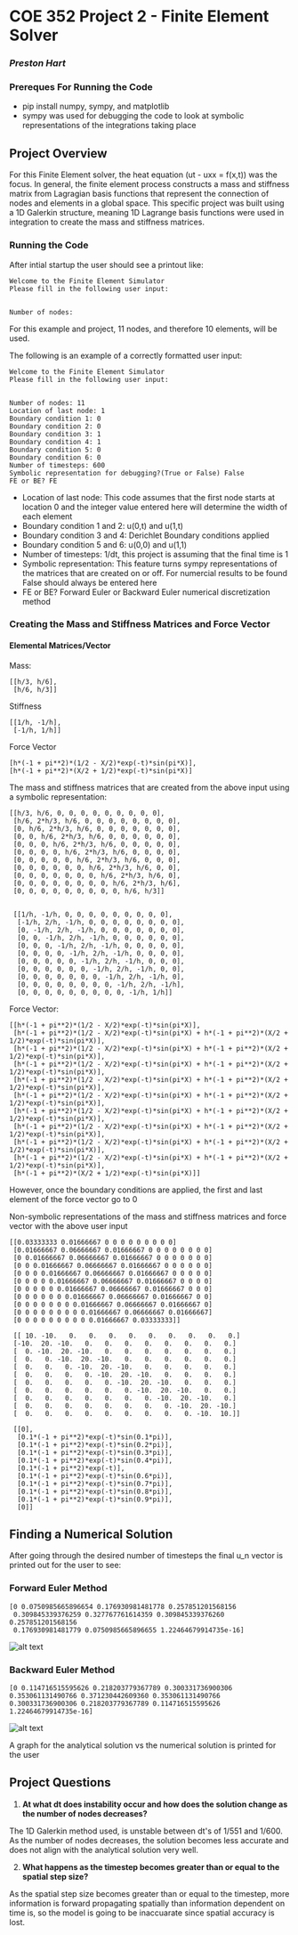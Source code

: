 # COE 352 Project 2 - Finite Element Solver
### _Preston Hart_

### Prereques For Running the Code
- pip install numpy, sympy, and matplotlib
- sympy was used for debugging the code to look at symbolic representations of the integrations taking place

## Project Overview
For this Finite Element solver, the heat equation (ut - uxx = f(x,t)) was the focus. In general, the finite element process constructs a mass and stiffness matrix from Lagragian basis functions that represent the connection of nodes and elements in a global space.
This specific project was built using a 1D Galerkin structure, meaning 1D Lagrange basis functions were used in integration to create the mass and stiffness matrices.

### Running the Code
After intial startup the user should see a printout like:

```
Welcome to the Finite Element Simulator
Please fill in the following user input:


Number of nodes:
```


For this example and project, 11 nodes, and therefore 10 elements, will be used.

The following is an example of a correctly formatted user input:
```
Welcome to the Finite Element Simulator
Please fill in the following user input:


Number of nodes: 11
Location of last node: 1
Boundary condition 1: 0
Boundary condition 2: 0
Boundary condition 3: 1
Boundary condition 4: 1
Boundary condition 5: 0
Boundary condition 6: 0
Number of timesteps: 600
Symbolic representation for debugging?(True or False) False
FE or BE? FE
```
- Location of last node: This code assumes that the first node starts at location 0 and the integer value entered here will determine the width of each element
- Boundary condition 1 and 2: u(0,t) and u(1,t)
- Boundary condition 3 and 4: Derichlet Boundary conditions applied
- Boundary condition 5 and 6: u(0,0) and u(1,1)
- Number of timesteps: 1/dt, this project is assuming that the final time is 1
- Symbolic representation: This feature turns sympy representations of the matrices that are created on or off. For numercial results to be found False should always be entered here
- FE or BE? Forward Euler or Backward Euler numerical discretization method

### Creating the Mass and Stiffness Matrices and Force Vector

#### Elemental Matrices/Vector
Mass:
```
[[h/3, h/6], 
 [h/6, h/3]]
```
Stiffness
```
[[1/h, -1/h], 
 [-1/h, 1/h]]
 ```

 Force Vector
 ```
 [h*(-1 + pi**2)*(1/2 - X/2)*exp(-t)*sin(pi*X)], 
 [h*(-1 + pi**2)*(X/2 + 1/2)*exp(-t)*sin(pi*X)]
 ```



The mass and stiffness matrices that are created from the above input using a symbolic representation: 

```
[[h/3, h/6, 0, 0, 0, 0, 0, 0, 0, 0, 0], 
 [h/6, 2*h/3, h/6, 0, 0, 0, 0, 0, 0, 0, 0], 
 [0, h/6, 2*h/3, h/6, 0, 0, 0, 0, 0, 0, 0], 
 [0, 0, h/6, 2*h/3, h/6, 0, 0, 0, 0, 0, 0], 
 [0, 0, 0, h/6, 2*h/3, h/6, 0, 0, 0, 0, 0], 
 [0, 0, 0, 0, h/6, 2*h/3, h/6, 0, 0, 0, 0], 
 [0, 0, 0, 0, 0, h/6, 2*h/3, h/6, 0, 0, 0], 
 [0, 0, 0, 0, 0, 0, h/6, 2*h/3, h/6, 0, 0], 
 [0, 0, 0, 0, 0, 0, 0, h/6, 2*h/3, h/6, 0], 
 [0, 0, 0, 0, 0, 0, 0, 0, h/6, 2*h/3, h/6], 
 [0, 0, 0, 0, 0, 0, 0, 0, 0, h/6, h/3]]


 [[1/h, -1/h, 0, 0, 0, 0, 0, 0, 0, 0, 0], 
  [-1/h, 2/h, -1/h, 0, 0, 0, 0, 0, 0, 0, 0], 
  [0, -1/h, 2/h, -1/h, 0, 0, 0, 0, 0, 0, 0], 
  [0, 0, -1/h, 2/h, -1/h, 0, 0, 0, 0, 0, 0], 
  [0, 0, 0, -1/h, 2/h, -1/h, 0, 0, 0, 0, 0], 
  [0, 0, 0, 0, -1/h, 2/h, -1/h, 0, 0, 0, 0], 
  [0, 0, 0, 0, 0, -1/h, 2/h, -1/h, 0, 0, 0], 
  [0, 0, 0, 0, 0, 0, -1/h, 2/h, -1/h, 0, 0], 
  [0, 0, 0, 0, 0, 0, 0, -1/h, 2/h, -1/h, 0], 
  [0, 0, 0, 0, 0, 0, 0, 0, -1/h, 2/h, -1/h], 
  [0, 0, 0, 0, 0, 0, 0, 0, 0, -1/h, 1/h]]
 ```

 Force Vector:
 ```
 [[h*(-1 + pi**2)*(1/2 - X/2)*exp(-t)*sin(pi*X)], 
  [h*(-1 + pi**2)*(1/2 - X/2)*exp(-t)*sin(pi*X) + h*(-1 + pi**2)*(X/2 + 1/2)*exp(-t)*sin(pi*X)], 
  [h*(-1 + pi**2)*(1/2 - X/2)*exp(-t)*sin(pi*X) + h*(-1 + pi**2)*(X/2 + 1/2)*exp(-t)*sin(pi*X)], 
  [h*(-1 + pi**2)*(1/2 - X/2)*exp(-t)*sin(pi*X) + h*(-1 + pi**2)*(X/2 + 1/2)*exp(-t)*sin(pi*X)], 
  [h*(-1 + pi**2)*(1/2 - X/2)*exp(-t)*sin(pi*X) + h*(-1 + pi**2)*(X/2 + 1/2)*exp(-t)*sin(pi*X)], 
  [h*(-1 + pi**2)*(1/2 - X/2)*exp(-t)*sin(pi*X) + h*(-1 + pi**2)*(X/2 + 1/2)*exp(-t)*sin(pi*X)], 
  [h*(-1 + pi**2)*(1/2 - X/2)*exp(-t)*sin(pi*X) + h*(-1 + pi**2)*(X/2 + 1/2)*exp(-t)*sin(pi*X)], 
  [h*(-1 + pi**2)*(1/2 - X/2)*exp(-t)*sin(pi*X) + h*(-1 + pi**2)*(X/2 + 1/2)*exp(-t)*sin(pi*X)], 
  [h*(-1 + pi**2)*(1/2 - X/2)*exp(-t)*sin(pi*X) + h*(-1 + pi**2)*(X/2 + 1/2)*exp(-t)*sin(pi*X)], 
  [h*(-1 + pi**2)*(1/2 - X/2)*exp(-t)*sin(pi*X) + h*(-1 + pi**2)*(X/2 + 1/2)*exp(-t)*sin(pi*X)], 
  [h*(-1 + pi**2)*(X/2 + 1/2)*exp(-t)*sin(pi*X)]]
```
However, once the boundary conditions are applied, the first and last element of the force vector go to 0

Non-symbolic representations of the mass and stiffness matrices and force vector with the above user input

```
[[0.03333333 0.01666667 0 0 0 0 0 0 0 0 0]
 [0.01666667 0.06666667 0.01666667 0 0 0 0 0 0 0 0]
 [0 0.01666667 0.06666667 0.01666667 0 0 0 0 0 0 0]
 [0 0 0.01666667 0.06666667 0.01666667 0 0 0 0 0 0]
 [0 0 0 0.01666667 0.06666667 0.01666667 0 0 0 0 0]
 [0 0 0 0 0.01666667 0.06666667 0.01666667 0 0 0 0]
 [0 0 0 0 0 0.01666667 0.06666667 0.01666667 0 0 0]
 [0 0 0 0 0 0 0.01666667 0.06666667 0.01666667 0 0]
 [0 0 0 0 0 0 0 0.01666667 0.06666667 0.01666667 0]
 [0 0 0 0 0 0 0 0 0.01666667 0.06666667 0.01666667]
 [0 0 0 0 0 0 0 0 0 0.01666667 0.03333333]]

 [[ 10. -10.   0.   0.   0.   0.   0.   0.   0.   0.   0.]
 [-10.  20. -10.   0.   0.   0.   0.   0.   0.   0.   0.]
 [  0. -10.  20. -10.   0.   0.   0.   0.   0.   0.   0.]
 [  0.   0. -10.  20. -10.   0.   0.   0.   0.   0.   0.]
 [  0.   0.   0. -10.  20. -10.   0.   0.   0.   0.   0.]
 [  0.   0.   0.   0. -10.  20. -10.   0.   0.   0.   0.]
 [  0.   0.   0.   0.   0. -10.  20. -10.   0.   0.   0.]
 [  0.   0.   0.   0.   0.   0. -10.  20. -10.   0.   0.]
 [  0.   0.   0.   0.   0.   0.   0. -10.  20. -10.   0.]
 [  0.   0.   0.   0.   0.   0.   0.   0. -10.  20. -10.]
 [  0.   0.   0.   0.   0.   0.   0.   0.   0. -10.  10.]]

 [[0], 
  [0.1*(-1 + pi**2)*exp(-t)*sin(0.1*pi)], 
  [0.1*(-1 + pi**2)*exp(-t)*sin(0.2*pi)], 
  [0.1*(-1 + pi**2)*exp(-t)*sin(0.3*pi)], 
  [0.1*(-1 + pi**2)*exp(-t)*sin(0.4*pi)], 
  [0.1*(-1 + pi**2)*exp(-t)], 
  [0.1*(-1 + pi**2)*exp(-t)*sin(0.6*pi)], 
  [0.1*(-1 + pi**2)*exp(-t)*sin(0.7*pi)], 
  [0.1*(-1 + pi**2)*exp(-t)*sin(0.8*pi)], 
  [0.1*(-1 + pi**2)*exp(-t)*sin(0.9*pi)], 
  [0]]
 ```

## Finding a Numerical Solution
After going through the desired number of timesteps the final u_n vector is printed out for the user to see:

### Forward Euler Method

```
[0 0.0750985665896654 0.176930981481778 0.257851201568156
 0.309845339376259 0.327767761614359 0.309845339376260 0.257851201568156
 0.176930981481779 0.0750985665896655 1.22464679914735e-16]
```
![alt text](https://github.com/Phart1226/COE352/blob/master/Project2/FEGraph.JPG?raw=true)

### Backward Euler Method
```
[0 0.114716515595626 0.218203779367789 0.300331736900306 0.353061131490766 0.371230442609360 0.353061131490766 0.300331736900306 0.218203779367789 0.114716515595626 1.22464679914735e-16]
```
![alt text](https://github.com/Phart1226/COE352/blob/master/Project2/BEGraph.JPG?raw=true)

A graph for the analytical solution vs the numerical solution is printed 
for the user



## Project Questions

1. **At what dt does instability occur and how does the solution change as the number of nodes decreases?**

The 1D Galerkin method used, is unstable between dt's of 1/551 and 1/600. As the number of nodes decreases, the solution becomes less accurate and does not align with the analytical solution very well. 

2. **What happens as the timestep becomes greater than or equal to the spatial step size?** 

As the spatial step size becomes greater than or equal to the timestep, more information is forward propagating spatially than information dependent on time is, so the model is going to be inaccuarate since spatial accuracy is lost.






